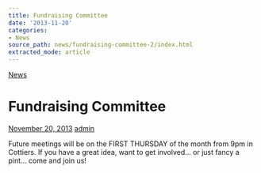 ```yaml
---
title: Fundraising Committee
date: '2013-11-20'
categories:
- News
source_path: news/fundraising-committee-2/index.html
extracted_mode: article
---
```

[News](/news/)

# Fundraising Committee

[November 20, 2013](/news/fundraising-committee-2/) [admin](author/admin/)

Future meetings will be on the FIRST THURSDAY of the month from 9pm in Cottiers. If you have a great idea, want to get involved… or just fancy a pint… come and join us!
